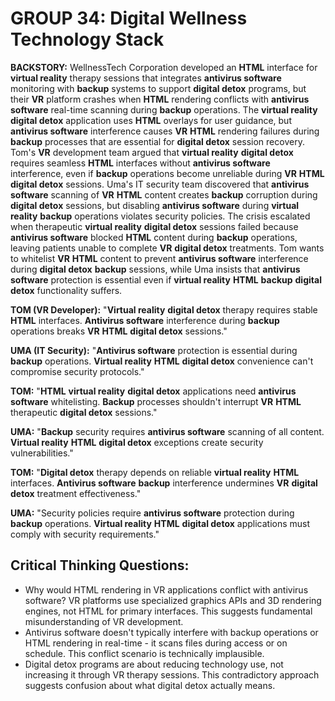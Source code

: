 # GROUP 34: Digital Wellness Technology Stack

**BACKSTORY:** WellnessTech Corporation developed an **HTML** interface for **virtual reality** therapy sessions that integrates **antivirus software** monitoring with **backup** systems to support **digital detox** programs, but their **VR** platform crashes when **HTML** rendering conflicts with **antivirus software** real-time scanning during **backup** operations. The **virtual reality** **digital detox** application uses **HTML** overlays for user guidance, but **antivirus software** interference causes **VR** **HTML** rendering failures during **backup** processes that are essential for **digital detox** session recovery. Tom's **VR** development team argued that **virtual reality** **digital detox** requires seamless **HTML** interfaces without **antivirus software** interference, even if **backup** operations become unreliable during **VR** **HTML** **digital detox** sessions. Uma's IT security team discovered that **antivirus software** scanning of **VR** **HTML** content creates **backup** corruption during **digital detox** sessions, but disabling **antivirus software** during **virtual reality** **backup** operations violates security policies. The crisis escalated when therapeutic **virtual reality** **digital detox** sessions failed because **antivirus software** blocked **HTML** content during **backup** operations, leaving patients unable to complete **VR** **digital detox** treatments. Tom wants to whitelist **VR** **HTML** content to prevent **antivirus software** interference during **digital detox** **backup** sessions, while Uma insists that **antivirus software** protection is essential even if **virtual reality** **HTML** **backup** **digital detox** functionality suffers.

**TOM (VR Developer):** "**Virtual reality** **digital detox** therapy requires stable **HTML** interfaces. **Antivirus software** interference during **backup** operations breaks **VR** **HTML** **digital detox** sessions."

**UMA (IT Security):** "**Antivirus software** protection is essential during **backup** operations. **Virtual reality** **HTML** **digital detox** convenience can't compromise security protocols."

**TOM:** "**HTML** **virtual reality** **digital detox** applications need **antivirus software** whitelisting. **Backup** processes shouldn't interrupt **VR** **HTML** therapeutic **digital detox** sessions."

**UMA:** "**Backup** security requires **antivirus software** scanning of all content. **Virtual reality** **HTML** **digital detox** exceptions create security vulnerabilities."

**TOM:** "**Digital detox** therapy depends on reliable **virtual reality** **HTML** interfaces. **Antivirus software** **backup** interference undermines **VR** **digital detox** treatment effectiveness."

**UMA:** "Security policies require **antivirus software** protection during **backup** operations. **Virtual reality** **HTML** **digital detox** applications must comply with security requirements."

## Critical Thinking Questions:
- Why would HTML rendering in VR applications conflict with antivirus software? VR platforms use specialized graphics APIs and 3D rendering engines, not HTML for primary interfaces. This suggests fundamental misunderstanding of VR development.
- Antivirus software doesn't typically interfere with backup operations or HTML rendering in real-time - it scans files during access or on schedule. This conflict scenario is technically implausible.
- Digital detox programs are about reducing technology use, not increasing it through VR therapy sessions. This contradictory approach suggests confusion about what digital detox actually means.
